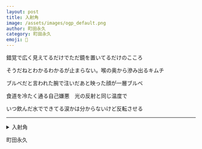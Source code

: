 ```yaml
---
layout: post
title: 入射角
image: /assets/images/ogp_default.png
author: 町田永久
category: 町田永久
emoji: 📌
---
```


<div class="tanka-area"><div class="tanka">
<p>錯覚で広く見えてるだけでただ鏡を置いてるだけのこころ</p>

<p>そうだねとわかるわかるが止まらない。喉の奥から滲み出るキムチ</p>

<p>ブルベだと言われた腕で注いだあと映った顔が一層ブルベ</p>

<p>食道を冷たく通る自己嫌悪　光の反射と同じ温度で</p>

<p>いつ飲んだ水でできてる涙かは分からないけど反転させる</p>

</div></div>

---

<details><summary>入射角</summary>
錯覚で広く見えてるだけでただ鏡を置いてるだけのこころ<br/>
そうだねとわかるわかるが止まらない。喉の奥から滲み出るキムチ<br/>
ブルベだと言われた腕で注いだあと映った顔が一層ブルベ<br/>
食道を冷たく通る自己嫌悪　光の反射と同じ温度で<br/>
いつ飲んだ水でできてる涙かは分からないけど反転させる<br/>
<br/>

</details>

町田永久
